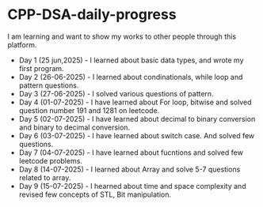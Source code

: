 # CPP-DSA-daily-progress
I am learning and want to show my works to other people through this platform.
- Day 1 (25 jun,2025) - I learned about basic data types, and wrote my first program.
- Day 2 (26-06-2025) - I learned about condinationals, while loop and pattern questions.
- Day 3 (27-06-2025) - I solved various questions of pattern.
- Day 4 (01-07-2025) - I have learned about For loop, bitwise and solved question number 191 and 1281 on leetcode.
- Day 5 (02-07-2025) - I have learned about decimal to binary conversion and binary to decimal conversion.
- Day 6 (03-07-2025) - I have learned about switch case. And solved few questions.
- Day 7 (04-07-2025) - I have learned about fucntions and solved few leetcode problems.
- Day 8 (14-07-2025) - I learned about Array and solve 5-7 questions related to array.
- Day 9 (15-07-2025) - I hearned about time and space complexity and revised few concepts of STL, Bit manipulation.